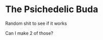 <!DOCTYPE html>
<html lang="en">
 <head>
  <meta charset="utf-8">
  <link rel="stylesheet" href="main.css">
 </head>
 <body>
  <h1>The Psichedelic Buda</h1>
  <p>Random shit  to see if it works</p>
  <p>Can I make 2 of those?</p>
 </body>
</html>
